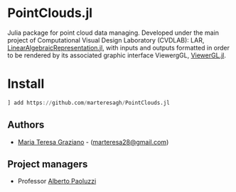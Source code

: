 # PointClouds.jl

<!-- [![Build Status](https://travis-ci.org/marteresagh/PointClouds.jl.svg)](https://travis-ci.org/marteresagh/PointClouds.jl)
[![Coveralls](https://coveralls.io/repos/github/marteresagh/PointClouds.jl/badge.svg?branch=master)](https://coveralls.io/github/marteresagh/PointClouds.jl?branch=master) -->

Julia package for point cloud data managing. Developed under the main project of Computational Visual Design Laboratory (CVDLAB): LAR, [LinearAlgebraicRepresentation.jl](https://github.com/cvdlab/LinearAlgebraicRepresentation.jl), with inputs and outputs formatted in order to be rendered by its associated graphic interface ViewergGL, [ViewerGL.jl](https://github.com/cvdlab/ViewerGL.jl).

# Install
```julia
] add https://github.com/marteresagh/PointClouds.jl
```

## Authors
 - [Maria Teresa Graziano](https://github.com/marteresagh) - (marteresa28@gmail.com)

## Project managers
- Professor [Alberto Paoluzzi](http://paoluzzi.dia.uniroma3.it)
